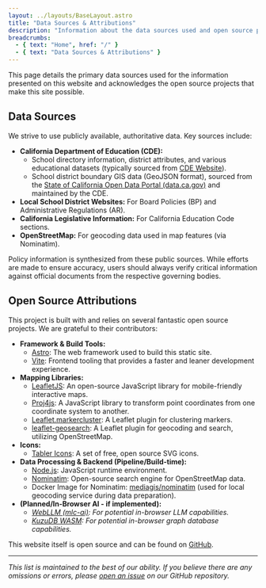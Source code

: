 ```yaml
---
layout: ../layouts/BaseLayout.astro
title: "Data Sources & Attributions"
description: "Information about the data sources used and open source projects that power this site."
breadcrumbs:
  - { text: "Home", href: "/" }
  - { text: "Data Sources & Attributions" }
---
```


This page details the primary data sources used for the information presented on this website and acknowledges the open source projects that make this site possible.

## Data Sources

We strive to use publicly available, authoritative data. Key sources include:

*   **California Department of Education (CDE):**
    *   School directory information, district attributes, and various educational datasets (typically sourced from [CDE Website](https://www.cde.ca.gov/SchoolDirectory/ExportSelect)).
    *   School district boundary GIS data (GeoJSON format), sourced from the [State of California Open Data Portal (data.ca.gov)](https://lab.data.ca.gov/dataset/california-school-district-areas-2023-24) and maintained by the CDE.
*   **Local School District Websites:** For Board Policies (BP) and Administrative Regulations (AR).
*   **California Legislative Information:** For California Education Code sections.
*   **OpenStreetMap:** For geocoding data used in map features (via Nominatim).

Policy information is synthesized from these public sources. While efforts are made to ensure accuracy, users should always verify critical information against official documents from the respective governing bodies.

## Open Source Attributions

This project is built with and relies on several fantastic open source projects. We are grateful to their contributors:

*   **Framework & Build Tools:**
    *   [Astro](https://astro.build/): The web framework used to build this static site.
    *   [Vite](https://vitejs.dev/): Frontend tooling that provides a faster and leaner development experience.
*   **Mapping Libraries:**
    *   [LeafletJS](https://leafletjs.com/): An open-source JavaScript library for mobile-friendly interactive maps.
    *   [Proj4js](https://proj4js.org/): A JavaScript library to transform point coordinates from one coordinate system to another.
    *   [Leaflet.markercluster](https://github.com/Leaflet/Leaflet.markercluster): A Leaflet plugin for clustering markers.
    *   [leaflet-geosearch](https://github.com/smeijer/leaflet-geosearch): A Leaflet plugin for geocoding and search, utilizing OpenStreetMap.
*   **Icons:**
    *   [Tabler Icons](https://tabler-icons.io/): A set of free, open source SVG icons.
*   **Data Processing & Backend (Pipeline/Build-time):**
    *   [Node.js](https://nodejs.org/): JavaScript runtime environment.
    *   [Nominatim](https://nominatim.org/): Open-source search engine for OpenStreetMap data.
    *   Docker Image for Nominatim: [mediagis/nominatim](https://hub.docker.com/r/mediagis/nominatim) (used for local geocoding service during data preparation).
*   **(Planned/In-Browser AI - if implemented):**
    *   *[WebLLM (mlc-ai)](https://github.com/mlc-ai/web-llm): For potential in-browser LLM capabilities.*
    *   *[KuzuDB WASM](https://kuzudb.com/): For potential in-browser graph database capabilities.*

This website itself is open source and can be found on [GitHub](https://github.com/orieg/edu-policy-navigator).

---

*This list is maintained to the best of our ability. If you believe there are any omissions or errors, please [open an issue](https://github.com/orieg/edu-policy-navigator/issues) on our GitHub repository.* 